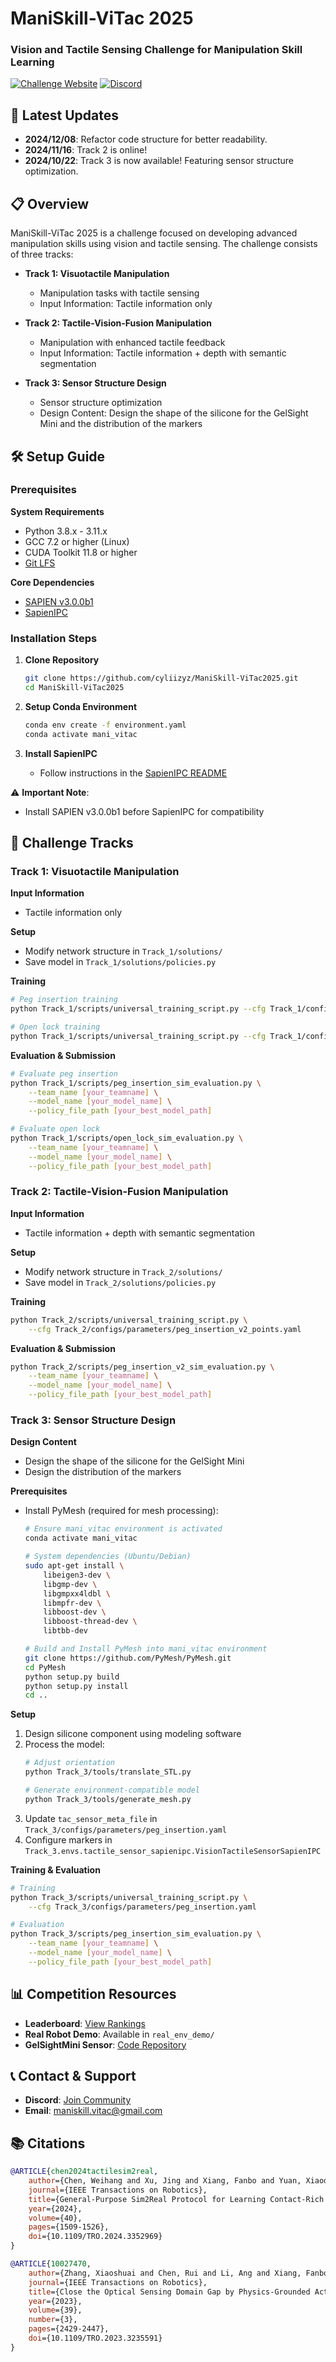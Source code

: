 # ManiSkill-ViTac 2025

### Vision and Tactile Sensing Challenge for Manipulation Skill Learning

[![Challenge Website](https://img.shields.io/badge/View-Challenge_Website-blue)](https://ai-workshops.github.io/maniskill-vitac-challenge-2025/)
[![Discord](https://img.shields.io/badge/Join-Discord-7289DA)](https://discord.gg/CKucPQxQPr)

## 🚀 Latest Updates

- **2024/12/08**: Refactor code structure for better readability.
- **2024/11/16**: Track 2 is online! 
- **2024/10/22**: Track 3 is now available! Featuring sensor structure optimization.

## 📋 Overview

ManiSkill-ViTac 2025 is a challenge focused on developing advanced manipulation skills using vision and tactile sensing. The challenge consists of three tracks:

- **Track 1: Visuotactile Manipulation**
  - Manipulation tasks with tactile sensing
  - Input Information: Tactile information only

- **Track 2: Tactile-Vision-Fusion Manipulation**
  - Manipulation with enhanced tactile feedback
  - Input Information: Tactile information + depth with semantic segmentation

- **Track 3: Sensor Structure Design**
  - Sensor structure optimization
  - Design Content: Design the shape of the silicone for the GelSight Mini and the distribution of the markers

## 🛠️ Setup Guide

### Prerequisites

**System Requirements**
- Python 3.8.x - 3.11.x
- GCC 7.2 or higher (Linux)
- CUDA Toolkit 11.8 or higher
- [Git LFS](https://git-lfs.github.com/)

**Core Dependencies**
- [SAPIEN v3.0.0b1](https://github.com/haosulab/SAPIEN/releases/tag/3.0.0b1)
- [SapienIPC](https://github.com/Rabbit-Hu/sapienipc-exp)

### Installation Steps

1. **Clone Repository**
   ```bash
   git clone https://github.com/cyliizyz/ManiSkill-ViTac2025.git
   cd ManiSkill-ViTac2025
   ```

2. **Setup Conda Environment**
   ```bash
   conda env create -f environment.yaml
   conda activate mani_vitac
   ```

3. **Install SapienIPC**
   - Follow instructions in the [SapienIPC README](https://github.com/Rabbit-Hu/sapienipc-exp/blob/main/README.md)

⚠️ **Important Note**:
- Install SAPIEN v3.0.0b1 before SapienIPC for compatibility

## 🎯 Challenge Tracks

### Track 1: Visuotactile Manipulation

**Input Information**
- Tactile information only

**Setup**
- Modify network structure in `Track_1/solutions/`
- Save model in `Track_1/solutions/policies.py`

**Training**
```bash
# Peg insertion training
python Track_1/scripts/universal_training_script.py --cfg Track_1/configs/parameters/peg_insertion.yaml

# Open lock training
python Track_1/scripts/universal_training_script.py --cfg Track_1/configs/parameters/long_open_lock.yaml
```

**Evaluation & Submission**
```bash
# Evaluate peg insertion
python Track_1/scripts/peg_insertion_sim_evaluation.py \
    --team_name [your_teamname] \
    --model_name [your_model_name] \
    --policy_file_path [your_best_model_path]

# Evaluate open lock
python Track_1/scripts/open_lock_sim_evaluation.py \
    --team_name [your_teamname] \
    --model_name [your_model_name] \
    --policy_file_path [your_best_model_path]
```

### Track 2: Tactile-Vision-Fusion Manipulation

**Input Information**
- Tactile information + depth with semantic segmentation

**Setup**
- Modify network structure in `Track_2/solutions/`
- Save model in `Track_2/solutions/policies.py`

**Training**
```bash
python Track_2/scripts/universal_training_script.py \
    --cfg Track_2/configs/parameters/peg_insertion_v2_points.yaml
```

**Evaluation & Submission**
```bash
python Track_2/scripts/peg_insertion_v2_sim_evaluation.py \
    --team_name [your_teamname] \
    --model_name [your_model_name] \
    --policy_file_path [your_best_model_path]
```

### Track 3: Sensor Structure Design

**Design Content**
- Design the shape of the silicone for the GelSight Mini
- Design the distribution of the markers

**Prerequisites**
- Install PyMesh (required for mesh processing):
   ```bash
   # Ensure mani_vitac environment is activated
   conda activate mani_vitac

   # System dependencies (Ubuntu/Debian)
   sudo apt-get install \
       libeigen3-dev \
       libgmp-dev \
       libgmpxx4ldbl \
       libmpfr-dev \
       libboost-dev \
       libboost-thread-dev \
       libtbb-dev

   # Build and Install PyMesh into mani_vitac environment
   git clone https://github.com/PyMesh/PyMesh.git
   cd PyMesh
   python setup.py build
   python setup.py install
   cd ..
   ```

**Setup**
1. Design silicone component using modeling software
2. Process the model:
   ```bash
   # Adjust orientation
   python Track_3/tools/translate_STL.py
   
   # Generate environment-compatible model
   python Track_3/tools/generate_mesh.py
   ```
3. Update `tac_sensor_meta_file` in `Track_3/configs/parameters/peg_insertion.yaml`
4. Configure markers in `Track_3.envs.tactile_sensor_sapienipc.VisionTactileSensorSapienIPC`

**Training & Evaluation**
```bash
# Training
python Track_3/scripts/universal_training_script.py \
    --cfg Track_3/configs/parameters/peg_insertion.yaml

# Evaluation
python Track_3/scripts/peg_insertion_sim_evaluation.py \
    --team_name [your_teamname] \
    --model_name [your_model_name] \
    --policy_file_path [your_best_model_path]
```

## 📊 Competition Resources

- **Leaderboard**: [View Rankings](https://ai-workshops.github.io/maniskill-vitac-challenge-2025/#leaderboard)
- **Real Robot Demo**: Available in `real_env_demo/`
- **GelSightMini Sensor**: [Code Repository](https://github.com/RVSATHU/gelsight_mini_ros)

## 📞 Contact & Support

- **Discord**: [Join Community](https://discord.gg/CKucPQxQPr)
- **Email**: [maniskill.vitac@gmail.com](mailto:maniskill.vitac@gmail.com)

## 📚 Citations

```bibtex
@ARTICLE{chen2024tactilesim2real,
    author={Chen, Weihang and Xu, Jing and Xiang, Fanbo and Yuan, Xiaodi and Su, Hao and Chen, Rui},
    journal={IEEE Transactions on Robotics},
    title={General-Purpose Sim2Real Protocol for Learning Contact-Rich Manipulation With Marker-Based Visuotactile Sensors},
    year={2024},
    volume={40},
    pages={1509-1526},
    doi={10.1109/TRO.2024.3352969}
}

@ARTICLE{10027470,
    author={Zhang, Xiaoshuai and Chen, Rui and Li, Ang and Xiang, Fanbo and Qin, Yuzhe and Gu, Jiayuan and Ling, Zhan and Liu, Minghua and Zeng, Peiyu and Han, Songfang and Huang, Zhiao and Mu, Tongzhou and Xu, Jing and Su, Hao},
    journal={IEEE Transactions on Robotics},
    title={Close the Optical Sensing Domain Gap by Physics-Grounded Active Stereo Sensor Simulation},
    year={2023},
    volume={39},
    number={3},
    pages={2429-2447},
    doi={10.1109/TRO.2023.3235591}
}
```